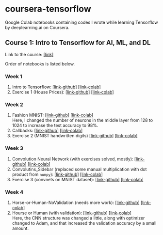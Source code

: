 # coursera-tensorflow
Google Colab notebooks containing codes I wrote while learning Tensorflow by deeplearning.ai on Coursera.

## Course 1: Intro to Tensorflow for AI, ML, and DL

Link to the course: [[link]](https://www.coursera.org/learn/introduction-tensorflow)

Order of notebooks is listed below.

### Week 1
1. Intro to Tensorflow: [[link-github]](https://github.com/rafi007akhtar/coursera-tensorflow/blob/master/Intro_to_Tensorflow.ipynb)
[[link-colab]](https://colab.research.google.com/github/rafi007akhtar/coursera-tensorflow/blob/master/Intro_to_Tensorflow.ipynb)
2. Exercise 1 (House Prices): [[link-github]](https://github.com/rafi007akhtar/coursera-tensorflow/blob/master/Exercise_1_House_Prices_Question.ipynb)
[[link-colab]](https://colab.research.google.com/github/rafi007akhtar/coursera-tensorflow/blob/master/Exercise_1_House_Prices_Question.ipynb)

### Week 2
1. Fashion MNIST: [[link-github]](https://github.com/rafi007akhtar/coursera-tensorflow/blob/master/Course_1_Part_4_Lesson_2_Fashion_MNIST.ipynb)
[[link-colab]](https://colab.research.google.com/github/rafi007akhtar/coursera-tensorflow/blob/master/Course_1_Part_4_Lesson_2_Fashion_MNIST.ipynb) <br>Here, I changed the number of neurons in the middle layer from 128 to 1024 to increase the test accuracy to 98%.
2. Callbacks: [[link-github]](https://github.com/rafi007akhtar/coursera-tensorflow/blob/master/Course_1_Part_4_Lesson_4_Callbacks.ipynb)
[[link-colab]](https://colab.research.google.com/github/rafi007akhtar/coursera-tensorflow/blob/master/Course_1_Part_4_Lesson_4_Callbacks.ipynb)
3. Exercise 2 (MNIST handwritten digits) [[link-github]](https://github.com/rafi007akhtar/coursera-tensorflow/blob/master/Exercise2.ipynb)
[[link-colab]](https://colab.research.google.com/github/rafi007akhtar/coursera-tensorflow/blob/master/Exercise2.ipynb)

### Week 3
1. Convolution Neural Network (with exercises solved, mostly): [[link-github]](https://github.com/rafi007akhtar/coursera-tensorflow/blob/master/Course_1_Part_6_Lesson_2_Notebook.ipynb)
[[link-colab]](https://colab.research.google.com/github/rafi007akhtar/coursera-tensorflow/blob/master/Course_1_Part_6_Lesson_2_Notebook.ipynb)
2. Convolutins_Sidebar (replaced some manual multiplication with dot product from `numpy`): [[link-github]](https://github.com/rafi007akhtar/coursera-tensorflow/blob/master/Convolutions_Sidebar.ipynb)
[[link-colab]](https://colab.research.google.com/github/rafi007akhtar/coursera-tensorflow/blob/master/Convolutions_Sidebar.ipynb)
3. Exercise 3 (convnets on MNIST dataset): [[link-github]](https://github.com/rafi007akhtar/coursera-tensorflow/blob/master/Exercise_3_Question.ipynb)
[[link-colab]](https://colab.research.google.com/github/rafi007akhtar/coursera-tensorflow/blob/master/Exercise_3_Question.ipynb)

### Week 4
1. Horse-or-Human-NoValidation (needs more work): [[link-github]](https://github.com/rafi007akhtar/coursera-tensorflow/blob/master/Horse_or_Human_NoValidation.ipynb)
[[link-colab]](https://colab.research.google.com/github/rafi007akhtar/coursera-tensorflow/blob/master/Horse_or_Human_NoValidation.ipynb)
2. Hourse or Human (with validation): [[link-github]](https://github.com/rafi007akhtar/coursera-tensorflow/blob/master/Course_2_Part_2_Lesson_3_Notebook.ipynb)
[[link-colab]](https://colab.research.google.com/github/rafi007akhtar/coursera-tensorflow/blob/master/Course_2_Part_2_Lesson_3_Notebook.ipynb) <br>
Here, the CNN structure was changed a little, along with optimizer changed to Adam, and that increased the validation accuracy by a small amount.

